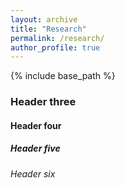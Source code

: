 ```yaml
---
layout: archive
title: "Research"
permalink: /research/
author_profile: true
---
```


{% include base_path %}


### Header three

#### Header four

##### Header five

###### Header six
